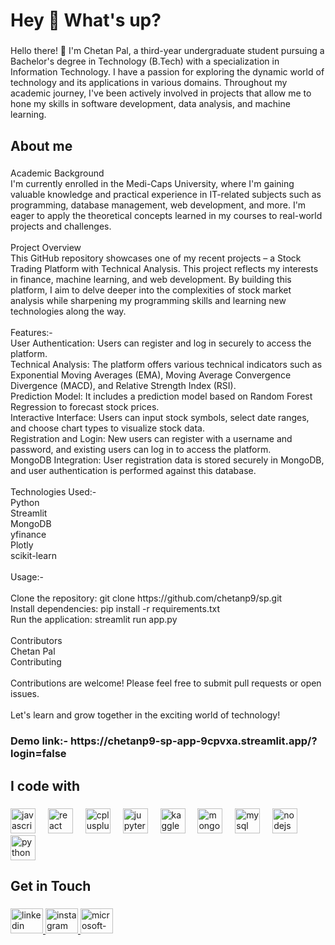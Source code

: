 <h1 align="left">Hey 👋 What's up?</h1>

###

<p align="left">Hello there! 👋 I'm Chetan Pal, a third-year undergraduate student pursuing a Bachelor's degree in Technology (B.Tech) with a specialization in Information Technology. I have a passion for exploring the dynamic world of technology and its applications in various domains. Throughout my academic journey, I've been actively involved in projects that allow me to hone my skills in software development, data analysis, and machine learning.</p>

###

<h2 align="left">About me</h2>

###

<p align="left">Academic Background<br>I'm currently enrolled in the Medi-Caps University, where I'm gaining valuable knowledge and practical experience in IT-related subjects such as programming, database management, web development, and more. I'm eager to apply the theoretical concepts learned in my courses to real-world projects and challenges.<br><br>Project Overview<br>This GitHub repository showcases one of my recent projects – a Stock Trading Platform with Technical Analysis. This project reflects my interests in finance, machine learning, and web development. By building this platform, I aim to delve deeper into the complexities of stock market analysis while sharpening my programming skills and learning new technologies along the way.<br><br>Features:-<br>User Authentication: Users can register and log in securely to access the platform.<br>Technical Analysis: The platform offers various technical indicators such as Exponential Moving Averages (EMA), Moving Average Convergence Divergence (MACD), and Relative Strength Index (RSI).<br>Prediction Model: It includes a prediction model based on Random Forest Regression to forecast stock prices.<br>Interactive Interface: Users can input stock symbols, select date ranges, and choose chart types to visualize stock data.<br>Registration and Login: New users can register with a username and password, and existing users can log in to access the platform.<br>MongoDB Integration: User registration data is stored securely in MongoDB, and user authentication is performed against this database.<br><br>Technologies Used:-<br>Python<br>Streamlit<br>MongoDB<br>yfinance<br>Plotly<br>scikit-learn<br><br>Usage:-<br><br>Clone the repository: git clone https://github.com/chetanp9/sp.git<br>Install dependencies: pip install -r requirements.txt<br>Run the application: streamlit run app.py<br><br>Contributors<br>Chetan Pal<br>Contributing<br><br>Contributions are welcome! Please feel free to submit pull requests or open issues.<br><br>Let's learn and grow together in the exciting world of technology!</p>

###

<h3 align="left">Demo link:- https://chetanp9-sp-app-9cpvxa.streamlit.app/?login=false</h3>

###

<h2 align="left">I code with</h2>

###

<div align="left">
  <img src="https://cdn.jsdelivr.net/gh/devicons/devicon/icons/javascript/javascript-original.svg" height="40" alt="javascript logo"  />
  <img width="12" />
  <img src="https://cdn.jsdelivr.net/gh/devicons/devicon/icons/react/react-original.svg" height="40" alt="react logo"  />
  <img width="12" />
  <img src="https://cdn.jsdelivr.net/gh/devicons/devicon/icons/cplusplus/cplusplus-original.svg" height="40" alt="cplusplus logo"  />
  <img width="12" />
  <img src="https://cdn.jsdelivr.net/gh/devicons/devicon/icons/jupyter/jupyter-original.svg" height="40" alt="jupyter logo"  />
  <img width="12" />
  <img src="https://cdn.jsdelivr.net/gh/devicons/devicon/icons/kaggle/kaggle-original.svg" height="40" alt="kaggle logo"  />
  <img width="12" />
  <img src="https://cdn.jsdelivr.net/gh/devicons/devicon/icons/mongodb/mongodb-original.svg" height="40" alt="mongodb logo"  />
  <img width="12" />
  <img src="https://cdn.jsdelivr.net/gh/devicons/devicon/icons/mysql/mysql-original.svg" height="40" alt="mysql logo"  />
  <img width="12" />
  <img src="https://cdn.jsdelivr.net/gh/devicons/devicon/icons/nodejs/nodejs-original.svg" height="40" alt="nodejs logo"  />
  <img width="12" />
  <img src="https://cdn.jsdelivr.net/gh/devicons/devicon/icons/python/python-original.svg" height="40" alt="python logo"  />
</div>

###

<h2 align="left">Get in Touch</h2>

###

<div align="left">
  <a href="https://www.linkedin.com/in/chetan-pal-789b97250?utm_source=share&utm_campaign=share_via&utm_content=profile&utm_medium=android_app" target="_blank">
    <img src="https://raw.githubusercontent.com/maurodesouza/profile-readme-generator/master/src/assets/icons/social/linkedin/default.svg" width="52" height="40" alt="linkedin logo"  />
  </a>
  <a href="https://www.instagram.com/chetanpal9428?utm_source=qr&igsh=bzd4OWU0a2E3enVj" target="_blank">
    <img src="https://raw.githubusercontent.com/maurodesouza/profile-readme-generator/master/src/assets/icons/social/instagram/default.svg" width="52" height="40" alt="instagram logo"  />
  </a>
  <a href="chetanpal98@outlook.com" target="_blank">
    <img src="https://raw.githubusercontent.com/maurodesouza/profile-readme-generator/master/src/assets/icons/social/microsoft-outlook/default.svg" width="52" height="40" alt="microsoft-outlook logo"  />
  </a>
</div>

###
